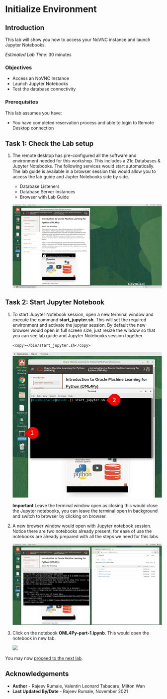 # Initialize Environment

## Introduction
This lab will show you how to access your NoVNC instance and launch Jupyter Notebooks.

*Estimated Lab Time*: 30 minutes

### Objectives
* Access an NoVNC Instance
* Launch Jupyter Notebooks
* Test the database connectivity

### Prerequisites
This lab assumes you have:
- You have completed reservation process and able to login to Remote Desktop connection

## Task 1: Check the Lab setup
1. The remote desktop has pre-configured all the software and environment needed for this workshop. This includes a 21c Databases & Jupyter Notebooks. The following services would start automatically.  The lab guide is available in a browser session this would allow you to access the lab guide and Jupter Notebooks side by side.
    - Database Listeners
    - Database Server Instances
    - Browser with Lab Guide

    ![](./images/oml4py-novnc-guide.png " ")

## Task 2: Start Jupyter Notebook
1. To start Jupyter Notebook session, open a new terminal window and execute the command **start_jupyter.sh**.  This will set the required environment and activate the jupyter session.  By default the new browser would open in full screen size, just resize the window so that you can see lab guide and Jupyter Notebooks session together.

    ```
    <copy>~/bin/start_jupyter.sh</copy>
    ```
    ![](images/oml4py-startup-jupyter-notebook.png " ")

    **Important** Leave the terminal window open as closing this would close the Jupyter notebooks, you can leave the terminal open in background and switch to browser by clicking on browser.

2. A new browser window would open with Jupyter notebook session. Notice there are two notebooks already present, for ease of use the notebooks are already prepared with all the steps we need for this labs.      

    ![](images/oml4py-jupyter-notebooks-view.png " ")

3. Click on the notebook **OML4Py-part-1.ipynb**. This would open the notebook in new tab.

    ![](images/oml4py-open-om;4py-part-1.png " ")


You may now [proceed to the next lab](#next).


## Acknowledgements
* **Author** - Rajeev Rumale, Valentin Leonard Tabacaru, Milton Wan
* **Last Updated By/Date** -  Rajeev Rumale, November 2021
